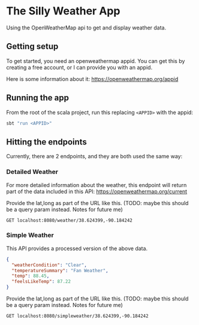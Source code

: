# The Silly Weather App

Using the OpenWeatherMap api to get and display
weather data.

## Getting setup

To get started, you need an openweathermap appid. You can
get this by creating a free account, or I can provide
you with an appid.

Here is some information about it: https://openweathermap.org/appid

## Running the app

From the root of the scala project, run this replacing
`<APPID>` with the appid:

```bash
sbt "run <APPID>"
```

## Hitting the endpoints

Currently, there are 2 endpoints, and they are both
used the same way:

### Detailed Weather

For more detailed information about the weather, this endpoint
will return part of the data included in this API:
https://openweathermap.org/current

Provide the lat,long as part of the URL like this.
(TODO: maybe this should be a query param instead. Notes
for future me)
```
GET localhost:8080/weather/38.624399,-90.184242
```

### Simple Weather

This API provides a processed version of the above data.

```json
{
  "weatherCondition": "Clear",
  "temperatureSummary": "Fan Weather",
  "temp": 88.45,
  "feelsLikeTemp": 87.22
}
```

Provide the lat,long as part of the URL like this.
(TODO: maybe this should be a query param instead. Notes
for future me)
```
GET localhost:8080/simpleweather/38.624399,-90.184242
```
